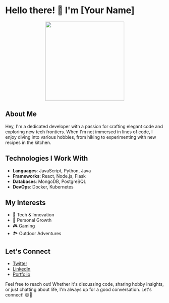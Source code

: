 # Hello there! 👋 I'm [Your Name]

<div align="center">
  <img src="https://github.com/YourUsername.png" width="250" height="250" />
</div>

## About Me

Hey, I'm a dedicated developer with a passion for crafting elegant code and exploring new tech frontiers. When I'm not immersed in lines of code, I enjoy diving into various hobbies, from hiking to experimenting with new recipes in the kitchen.

## Technologies I Work With

- **Languages**: JavaScript, Python, Java
- **Frameworks**: React, Node.js, Flask
- **Databases**: MongoDB, PostgreSQL
- **DevOps**: Docker, Kubernetes

## My Interests

- 🚀 Tech & Innovation
- 🌱 Personal Growth
- 🎮 Gaming
- 🏞️ Outdoor Adventures

## Let's Connect

- [Twitter](https://twitter.com/YourTwitterHandle)
- [LinkedIn](https://www.linkedin.com/in/yourprofile/)
- [Portfolio](https://yourportfolio.com)

Feel free to reach out! Whether it's discussing code, sharing hobby insights, or just chatting about life, I'm always up for a good conversation. Let's connect! 😊🌟
